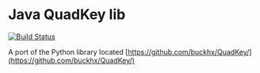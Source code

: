 # Java QuadKey lib

[![Build Status](https://travis-ci.org/ryan-shaw/java-quadkey.svg?branch=master)](https://travis-ci.org/ryan-shaw/java-quadkey)

A port of the Python library located [https://github.com/buckhx/QuadKey/](https://github.com/buckhx/QuadKey/)
